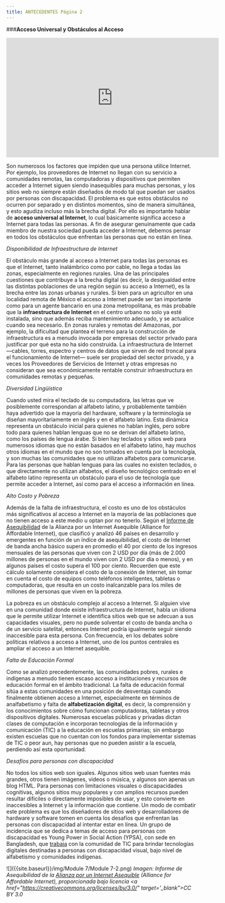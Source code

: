 ```yaml
---
title: ANTECEDENTES Página 2
---
```


###**Acceso Universal y Obstáculos al Acceso**

<div align="center"><iframe width="560" height="315" src="https://www.youtube.com/embed/H0xRcBpDlOk" frameborder="0" allowfullscreen></iframe></div>

Son numerosos los factores que impiden que una persona utilice Internet. Por ejemplo, los proveedores de Internet no llegan con su servicio a comunidades remotas, las computadoras y dispositivos que permiten acceder a Internet siguen siendo inasequibles para muchas personas, y los sitios web no siempre están diseñados de modo tal que puedan ser usados por personas con discapacidad. El problema es que estos obstáculos no ocurren por separado y en distintos momentos, sino de manera simultánea, y esto agudiza incluso más la brecha digital. Por ello es importante hablar de **acceso universal al Internet**, lo cual básicamente significa acceso a Internet para todas las personas. A fin de asegurar genuinamente que cada miembro  de nuestra sociedad pueda acceder a Internet, debemos pensar en todos los obstáculos que enfrentan las personas que no están en línea.

<p><i>Disponibilidad de Infraestructura de Internet</i></p>

El obstáculo más grande al acceso a Internet para todas las personas es que el Internet, tanto inalámbrico como por cable, no llega a todas las zonas, especialmente en regiones rurales. Una de las principales cuestiones que contribuye a la brecha digital (es decir, la desigualdad entre las distintas poblaciones de una región según su acceso a Internet), es la brecha entre las zonas urbanas y rurales. Si bien para un agricultor en una localidad remota de México el acceso a Internet puede ser tan importante como para un agente bancario en una zona metropolitana, es más probable que la **infraestructura de Internet** en el centro urbano no solo ya esté instalada, sino que además reciba mantenimiento adecuado, y se actualice cuando sea necesario. En zonas rurales y remotas del Amazonas, por ejemplo, la dificultad que plantea el terreno para la construcción de infraestructura es a menudo invocada por empresas del sector privado para justificar por qué esta no ha sido construida. La infraestructura de Internet —cables, torres, espectro y centros de datos que sirven de red troncal para el funcionamiento de Internet— suele ser propiedad del sector privado, y a veces los Proveedores de Servicios de Internet y otras empresas no consideran que sea económicamente rentable construir infraestructura en comunidades remotas y pequeñas. 

<p><i>Diversidad Lingüística</i></p>

Cuando usted mira el teclado de su computadora, las letras que ve posiblemente correspondan al alfabeto latino, y probablemente también haya advertido que la mayoría del hardware, software y la terminología se diseñan mayoritariamente en inglés y en el alfabeto latino. Esta dinámica representa un obstáculo inicial para quienes no hablan inglés, pero sobre todo para quienes hablan lenguas que no se derivan del alfabeto latino, como los países de lengua árabe. Si bien hay teclados y sitios web para numerosos idiomas que no están basados en el alfabeto latino, hay muchos otros idiomas en el mundo que no son tomados en cuenta por la tecnología, y son muchas las comunidades que no utilizan alfabetos para comunicarse. Para las personas que hablan lenguas para las cuales no existen teclados, o que directamente no utilizan alfabetos, el diseño tecnológico centrado en el alfabeto latino representa un obstáculo para el uso de tecnología que permite acceder a Internet, así como para el acceso a información en línea. 

<p><i>Alto Costo y Pobreza</i></p>

Además de la falta de infraestructura, el costo es uno de los obstáculos más significativos al acceso a Internet en la mayoría de las poblaciones que no tienen acceso a este medio u optan por no tenerlo. Según el <a href="http://a4ai.org/affordability-report/report/2015/" target="_blank">Informe de Asequibilidad</a> de la Alianza por un Internet Asequible (Alliance for Affordable Internet), que clasificó y analizó 46 países en desarrollo y emergentes en función de un índice de asequibilidad, el costo de Internet de banda ancha básico supera en promedio el 40 por ciento de los ingresos mensuales de las personas que viven con 2 USD por día (más de 2.000 millones de personas en el mundo viven con 2 USD por día o menos), y en algunos países el costo supera el 100 por ciento. Recuerden que este cálculo solamente considera el costo de la conexión de Internet, sin tomar en cuenta el costo de equipos como teléfonos inteligentes, tabletas o computadoras, que resulta en un costo inalcanzable para los miles de millones de personas que viven en la pobreza. 

La pobreza es un obstáculo complejo al acceso a Internet. Si alguien vive en una comunidad donde existe infraestructura de Internet, habla un idioma que le permite utilizar Internet e identifica sitios web que se adecuan a sus capacidades visuales, pero no puede solventar el costo de banda ancha o de un servicio satelital, entonces Internet podría igualmente seguir siendo inaccesible para esta persona. Con frecuencia, en los debates sobre políticas relativos a acceso a Internet, uno de los puntos centrales es ampliar el acceso a un Internet asequible.

<p><i>Falta de Educación Formal</i></p>

Como se analizó precedentemente, las comunidades pobres, rurales e indígenas a menudo tienen escaso acceso a instituciones y recursos de educación formal en el ámbito tradicional. La falta de educación formal sitúa a estas comunidades en una posición de desventaja cuando finalmente obtienen acceso a Internet, especialmente en términos de analfabetismo y falta de **alfabetización digital**, es decir, la comprensión y los conocimientos sobre cómo funcionan computadoras, tabletas y otros dispositivos digitales. Numerosas escuelas públicas y privadas dictan clases de computación e incorporan tecnologías de la información y comunicación (TIC) a la educación en escuelas primarias; sin embargo existen escuelas que no cuentan con los fondos para  implementar sistemas de TIC o peor aun, hay personas que no pueden asistir  a la escuela, perdiendo así esta oportunidad. 

<p><i>Desafíos para personas con discapacidad</i></p>

No todos los sitios web son iguales. Algunos sitios web usan fuentes más grandes, otros tienen imágenes, videos o música, y algunos son apenas un blog HTML. Para personas con limitaciones visuales o discapacidades cognitivas, algunos sitios muy populares y con amplios recursos pueden resultar difíciles o directamente imposibles de usar, y esto convierte en inaccesibles a Internet y la información que contiene. Un modo de combatir este problema es que los diseñadores de sitios web y desarrolladores de hardware y software tomen en cuenta los desafíos que enfrentan las personas con discapacidad al intentar estar en línea. Un grupo de incidencia que se dedica a temas de acceso para personas con discapacidad es Young Power in Social Action (YPSA), con sede en Bangladesh, que <a href="http://ypsa.org/ict-resource-centre-on-disabilities/" target="_blank">trabaja</a> con la comunidad de TIC para brindar tecnologías digitales destinadas a personas con discapacidad visual, bajo nivel de alfabetismo y comunidades indígenas. 

![]({{site.baseurl}}/img/Module 7/Module 7-2.png)
*Imagen: Informe de Asequibilidad</a> de la <a href="https://a4ai.org/" target="_blank">Alianza por un Internet Asequible</a> (Alliance for Affordable Internet), proporcionada bajo licencia <a href="https://creativecommons.org/licenses/by/3.0/" target='_blank">CC BY 3.0</a>*
